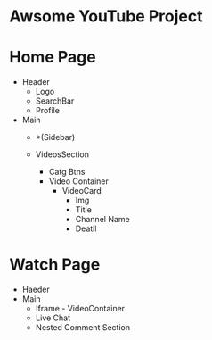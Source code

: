 # Awsome YouTube Project


# Home Page

- Header
    - Logo
    - SearchBar
    - Profile
- Main
    - *(Sidebar)

    - VideosSection
        - Catg Btns
        - Video Container
            - VideoCard
                * Img
                * Title
                * Channel Name 
                * Deatil

# Watch Page

- Haeder
- Main
    - Iframe - VideoContainer
    - Live Chat
    - Nested Comment Section